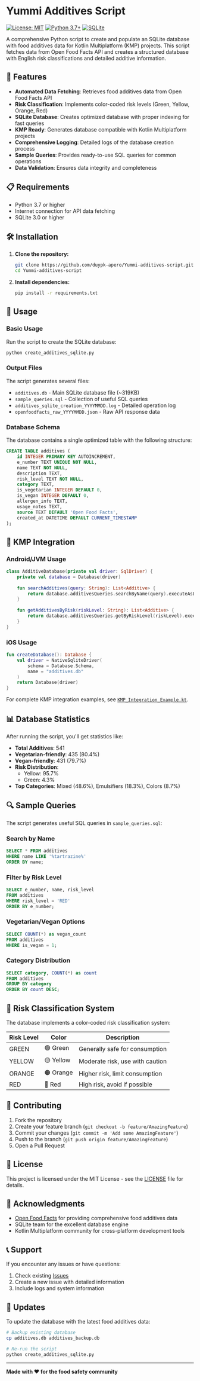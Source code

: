 # Yummi Additives Script

[![License: MIT](https://img.shields.io/badge/License-MIT-yellow.svg)](https://opensource.org/licenses/MIT)
[![Python 3.7+](https://img.shields.io/badge/python-3.7+-blue.svg)](https://www.python.org/downloads/)
[![SQLite](https://img.shields.io/badge/SQLite-3.0+-green.svg)](https://sqlite.org/)

A comprehensive Python script to create and populate an SQLite database with food additives data for Kotlin Multiplatform (KMP) projects. This script fetches data from Open Food Facts API and creates a structured database with English risk classifications and detailed additive information.

## 🚀 Features

- **Automated Data Fetching**: Retrieves food additives data from Open Food Facts API
- **Risk Classification**: Implements color-coded risk levels (Green, Yellow, Orange, Red)
- **SQLite Database**: Creates optimized database with proper indexing for fast queries
- **KMP Ready**: Generates database compatible with Kotlin Multiplatform projects
- **Comprehensive Logging**: Detailed logs of the database creation process
- **Sample Queries**: Provides ready-to-use SQL queries for common operations
- **Data Validation**: Ensures data integrity and completeness

## 📋 Requirements

- Python 3.7 or higher
- Internet connection for API data fetching
- SQLite 3.0 or higher

## 🛠 Installation

1. **Clone the repository:**
   ```bash
   git clone https://github.com/duypk-apero/Yummi-additives-script.git
   cd Yummi-additives-script
   ```

2. **Install dependencies:**
   ```bash
   pip install -r requirements.txt
   ```

## 📖 Usage

### Basic Usage

Run the script to create the SQLite database:

```bash
python create_additives_sqlite.py
```

### Output Files

The script generates several files:

- `additives.db` - Main SQLite database file (~319KB)
- `sample_queries.sql` - Collection of useful SQL queries
- `additives_sqlite_creation_YYYYMMDD.log` - Detailed operation log
- `openfoodfacts_raw_YYYYMMDD.json` - Raw API response data

### Database Schema

The database contains a single optimized table with the following structure:

```sql
CREATE TABLE additives (
    id INTEGER PRIMARY KEY AUTOINCREMENT,
    e_number TEXT UNIQUE NOT NULL,
    name TEXT NOT NULL,
    description TEXT,
    risk_level TEXT NOT NULL,
    category TEXT,
    is_vegetarian INTEGER DEFAULT 0,
    is_vegan INTEGER DEFAULT 0,
    allergen_info TEXT,
    usage_notes TEXT,
    source TEXT DEFAULT 'Open Food Facts',
    created_at DATETIME DEFAULT CURRENT_TIMESTAMP
);
```

## 🎯 KMP Integration

### Android/JVM Usage

```kotlin
class AdditiveDatabase(private val driver: SqlDriver) {
    private val database = Database(driver)
    
    fun searchAdditives(query: String): List<Additive> {
        return database.additivesQueries.searchByName(query).executeAsList()
    }
    
    fun getAdditivesByRisk(riskLevel: String): List<Additive> {
        return database.additivesQueries.getByRiskLevel(riskLevel).executeAsList()
    }
}
```

### iOS Usage

```kotlin
fun createDatabase(): Database {
    val driver = NativeSqliteDriver(
        schema = Database.Schema,
        name = "additives.db"
    )
    return Database(driver)
}
```

For complete KMP integration examples, see [`KMP_Integration_Example.kt`](KMP_Integration_Example.kt).

## 📊 Database Statistics

After running the script, you'll get statistics like:

- **Total Additives**: 541
- **Vegetarian-friendly**: 435 (80.4%)
- **Vegan-friendly**: 431 (79.7%)
- **Risk Distribution**:
  - Yellow: 95.7%
  - Green: 4.3%
- **Top Categories**: Mixed (48.6%), Emulsifiers (18.3%), Colors (8.7%)

## 🔍 Sample Queries

The script generates useful SQL queries in `sample_queries.sql`:

### Search by Name
```sql
SELECT * FROM additives 
WHERE name LIKE '%tartrazine%' 
ORDER BY name;
```

### Filter by Risk Level
```sql
SELECT e_number, name, risk_level 
FROM additives 
WHERE risk_level = 'RED' 
ORDER BY e_number;
```

### Vegetarian/Vegan Options
```sql
SELECT COUNT(*) as vegan_count 
FROM additives 
WHERE is_vegan = 1;
```

### Category Distribution
```sql
SELECT category, COUNT(*) as count 
FROM additives 
GROUP BY category 
ORDER BY count DESC;
```

## 🧩 Risk Classification System

The database implements a color-coded risk classification system:

| Risk Level | Color | Description |
|------------|-------|-------------|
| GREEN | 🟢 Green | Generally safe for consumption |
| YELLOW | 🟡 Yellow | Moderate risk, use with caution |
| ORANGE | 🟠 Orange | Higher risk, limit consumption |
| RED | 🔴 Red | High risk, avoid if possible |

## 🤝 Contributing

1. Fork the repository
2. Create your feature branch (`git checkout -b feature/AmazingFeature`)
3. Commit your changes (`git commit -m 'Add some AmazingFeature'`)
4. Push to the branch (`git push origin feature/AmazingFeature`)
5. Open a Pull Request

## 📄 License

This project is licensed under the MIT License - see the [LICENSE](LICENSE) file for details.

## 🙏 Acknowledgments

- [Open Food Facts](https://openfoodfacts.org/) for providing comprehensive food additives data
- SQLite team for the excellent database engine
- Kotlin Multiplatform community for cross-platform development tools

## 📞 Support

If you encounter any issues or have questions:

1. Check existing [Issues](https://github.com/duypk-apero/Yummi-additives-script/issues)
2. Create a new issue with detailed information
3. Include logs and system information

## 🔄 Updates

To update the database with the latest food additives data:

```bash
# Backup existing database
cp additives.db additives_backup.db

# Re-run the script
python create_additives_sqlite.py
```

---

**Made with ❤️ for the food safety community** 